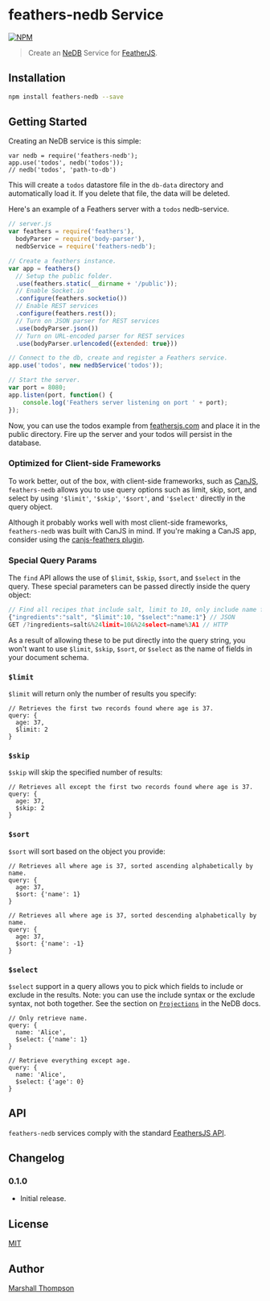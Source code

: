 feathers-nedb Service
=========================

[![NPM](https://nodei.co/npm/feathers-nedb.png?downloads=true&stars=true)](https://nodei.co/npm/feathers-nedb/)


> Create an [NeDB](https://github.com/louischatriot/nedb) Service for [FeatherJS](https://github.com/feathersjs).

## Installation

```bash
npm install feathers-nedb --save
```

## Getting Started

Creating an NeDB service is this simple:

```
var nedb = require('feathers-nedb');
app.use('todos', nedb('todos'));
// nedb('todos', 'path-to-db')
```

This will create a `todos` datastore file in the `db-data` directory and automatically load it.  If you delete that file, the data will be deleted.

Here's an example of a Feathers server with a `todos` nedb-service.

```js
// server.js
var feathers = require('feathers'),
  bodyParser = require('body-parser'),
  nedbService = require('feathers-nedb');

// Create a feathers instance.
var app = feathers()
  // Setup the public folder.
  .use(feathers.static(__dirname + '/public'));
  // Enable Socket.io
  .configure(feathers.socketio())
  // Enable REST services
  .configure(feathers.rest());
  // Turn on JSON parser for REST services
  .use(bodyParser.json())
  // Turn on URL-encoded parser for REST services
  .use(bodyParser.urlencoded({extended: true}))

// Connect to the db, create and register a Feathers service.
app.use('todos', new nedbService('todos'));

// Start the server.
var port = 8080;
app.listen(port, function() {
	console.log('Feathers server listening on port ' + port);
});
```


Now, you can use the todos example from [feathersjs.com](http://feathersjs.com) and place it in the public directory.  Fire up the server and your todos will persist in the database.


### Optimized for Client-side Frameworks

To work better, out of the box, with client-side frameworks, such as [CanJS](www.canjs.com), `feathers-nedb` allows you to use query options such as limit, skip, sort, and select by using `'$limit'`, `'$skip'`, `'$sort'`, and `'$select'` directly in the query object.

Although it probably works well with most client-side frameworks, `feathers-nedb` was built with CanJS in mind.  If you're making a CanJS app, consider using the [canjs-feathers plugin](https://github.com/feathersjs/canjs-feathers).

### Special Query Params
The `find` API allows the use of `$limit`, `$skip`, `$sort`, and `$select` in the query.  These special parameters can be passed directly inside the query object:

```js
// Find all recipes that include salt, limit to 10, only include name field.
{"ingredients":"salt", "$limit":10, "$select":"name:1"} // JSON
GET /?ingredients=salt&%24limit=10&%24select=name%3A1 // HTTP
```

As a result of allowing these to be put directly into the query string, you won't want to use `$limit`, `$skip`, `$sort`, or `$select` as the name of fields in your document schema.

### `$limit`

`$limit` will return only the number of results you specify:

```
// Retrieves the first two records found where age is 37.
query: {
  age: 37,
  $limit: 2
}
```


### `$skip`

`$skip` will skip the specified number of results:

```
// Retrieves all except the first two records found where age is 37.
query: {
  age: 37,
  $skip: 2
}
```


### `$sort`

`$sort` will sort based on the object you provide:

```
// Retrieves all where age is 37, sorted ascending alphabetically by name.
query: {
  age: 37,
  $sort: {'name': 1}
}

// Retrieves all where age is 37, sorted descending alphabetically by name.
query: {
  age: 37,
  $sort: {'name': -1}
}
```


### `$select`
`$select` support in a query allows you to pick which fields to include or exclude in the results.  Note: you can use the include syntax or the exclude syntax, not both together.  See the section on [`Projections`](https://github.com/louischatriot/nedb#projections) in the NeDB docs.
```
// Only retrieve name.
query: {
  name: 'Alice',
  $select: {'name': 1}
}

// Retrieve everything except age.
query: {
  name: 'Alice',
  $select: {'age': 0}
}
```


## API

`feathers-nedb` services comply with the standard [FeathersJS API](http://feathersjs.com/api/#).


## Changelog
### 0.1.0
* Initial release.

## License

[MIT](LICENSE)

## Author

[Marshall Thompson](https://github.com/marshallswain)
